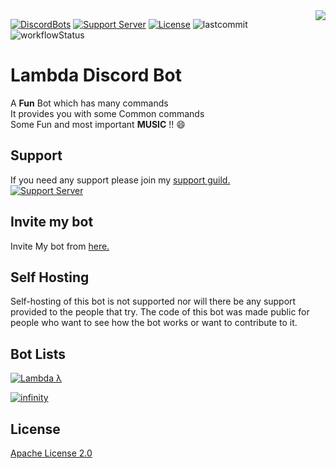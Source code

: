 <div>
    <img src="https://images-ext-1.discordapp.net/external/knTQpddk8nbTGs-Q_6DMpuuhprgiN_3t4WSv_koPkdk/https/cdn.discordapp.com/avatars/752052866809593906/5df22ca80c3136b59a962ae0d4d36b33.png" align="right"/>
</div>

[![DiscordBots][dbl]][dblLink] [![Support Server][chat]][server] [![License](https://img.shields.io/badge/License-Apache%202.0-blue.svg)](https://opensource.org/licenses/Apache-2.0) ![lastcommit] ![workflowStatus]  
# Lambda Discord Bot
A **Fun** Bot which has many commands<br/>
It provides you with some Common commands<br/>
Some Fun and most important **MUSIC** !! 😄

## Support
If you need any support please join my [support guild.][server] <br/>
[![Support Server][banner]][server]


## Invite my bot
Invite My bot from [here.][invitelink] 

## Self Hosting
Self-hosting of this bot is not supported nor will there be any support provided to the people that try. 
The code of this bot was made public for people who want to see how the bot works or want to contribute to it.

## Bot Lists 
<a href="https://top.gg/bot/752052866809593906"><img src="https://top.gg/api/widget/752052866809593906.svg" alt="Lambda λ" /></a> 
<br>

[![infinity]][infinityLink]
<br>

## License
[Apache License 2.0](http://www.apache.org/licenses/LICENSE-2.0)

[server]: https://discord.com/invite/XCNehWVrH7
[chat]: https://discord.com/api/guilds/755433534495391805/embed.png?style=shield
[banner]: https://invidget.switchblade.xyz/XCNehWVrH7
[image]: https://cdn.discordapp.com/avatars/752052866809593906/dfb1b8e77716930909f756f2a757f4c4.png
[invitelink]:https://top.gg/bot/752052866809593906/invite

[lastcommit]:https://img.shields.io/github/last-commit/Zone-Infinity/LambdaDiscordBot
[dbl]:https://discordbots.org/api/widget/status/752052866809593906.png
[dblLink]:https://discordbots.org/bot/752052866809593906
[workflowStatus]:https://img.shields.io/github/workflow/status/Zone-Infinity/LambdaDiscordBot/Java%20CI%20with%20Maven?event=push

[infinity]: https://infinitybots.xyz/bots/752052866809593906/widget?size=small
[infinityLink]: https://infinitybots.xyz/bots/752052866809593906